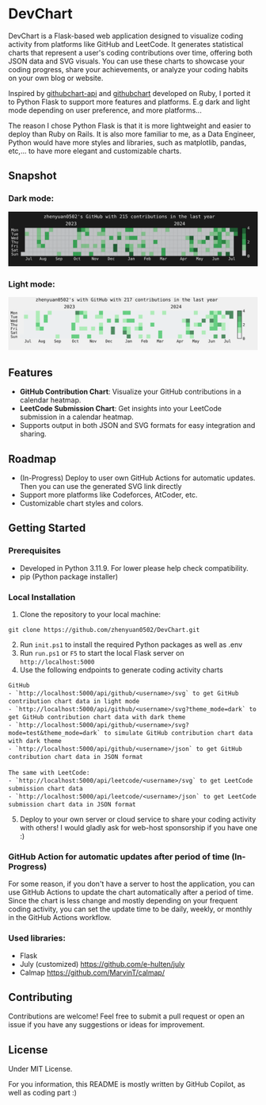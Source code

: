 # DevChart

DevChart is a Flask-based web application designed to visualize coding activity from platforms like GitHub and LeetCode. It generates statistical charts that represent a user's coding contributions over time, offering both JSON data and SVG visuals. You can use these charts to showcase your coding progress, share your achievements, or analyze your coding habits on your own blog or website.

Inspired by [githubchart-api](https://github.com/2016rshah/githubchart-api) and [githubchart](https://github.com/akerl/githubchart) developed on Ruby, I ported it to Python Flask to support more features and platforms. E.g dark and light mode depending on user preference, and more platforms...

The reason I chose Python Flask is that it is more lightweight and easier to deploy than Ruby on Rails. It is also more familiar to me, as a Data Engineer, Python would have more styles and libraries, such as matplotlib, pandas, etc,... to have more elegant and customizable charts.

## Snapshot
### Dark mode:
![Dark mode](examples/dark.png)
### Light mode:
![Light mode](examples/light.png)

## Features

- **GitHub Contribution Chart**: Visualize your GitHub contributions in a calendar heatmap.
- **LeetCode Submission Chart**: Get insights into your LeetCode submission in a calendar heatmap.
- Supports output in both JSON and SVG formats for easy integration and sharing.

## Roadmap
- (In-Progress) Deploy to user own GitHub Actions for automatic updates. Then you can use the generated SVG link directly
- Support more platforms like Codeforces, AtCoder, etc.
- Customizable chart styles and colors.

## Getting Started

### Prerequisites

- Developed in Python 3.11.9. For lower please help check compatibility. 
- pip (Python package installer)

### Local Installation

1. Clone the repository to your local machine:

```
git clone https://github.com/zhenyuan0502/DevChart.git
```

2. Run `init.ps1` to install the required Python packages as well as .env
3. Run `run.ps1` or `F5` to start the local Flask server on `http://localhost:5000`
4. Use the following endpoints to generate coding activity charts

```
GitHub
- `http://localhost:5000/api/github/<username>/svg` to get GitHub contribution chart data in light mode
- `http://localhost:5000/api/github/<username>/svg?theme_mode=dark` to get GitHub contribution chart data with dark theme
- `http://localhost:5000/api/github/<username>/svg?mode=test&theme_mode=dark` to simulate GitHub contribution chart data with dark theme
- `http://localhost:5000/api/github/<username>/json` to get GitHub contribution chart data in JSON format

The same with LeetCode:
- `http://localhost:5000/api/leetcode/<username>/svg` to get LeetCode submission chart data
- `http://localhost:5000/api/leetcode/<username>/json` to get LeetCode submission chart data in JSON format
```
5. Deploy to your own server or cloud service to share your coding activity with others! I would gladly ask for web-host sponsorship if you have one :)

### GitHub Action for automatic updates after period of time (In-Progress)

For some reason, if you don't have a server to host the application, you can use GitHub Actions to update the chart automatically after a period of time. Since the chart is less change and mostly depending on your frequent coding activity, you can set the update time to be daily, weekly, or monthly in the GitHub Actions workflow.





### Used libraries:
- Flask
- July (customized) https://github.com/e-hulten/july
- Calmap https://github.com/MarvinT/calmap/

## Contributing

Contributions are welcome! Feel free to submit a pull request or open an issue if you have any suggestions or ideas for improvement.

## License
Under MIT License.

For you information, this README is mostly written by GitHub Copilot, as well as coding part :)